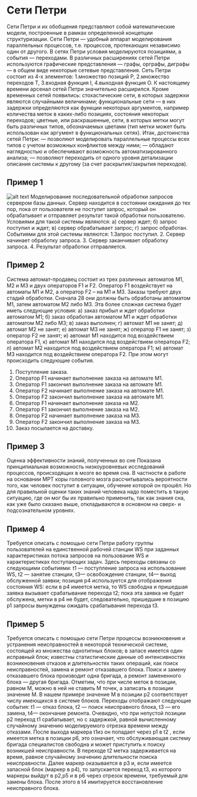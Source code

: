 # Сети Петри
Сети Петри и их обобщения представляют собой математические модели, построенные в рамках определенной концепции структуризации. Сети Петри — удобный аппарат моделирования параллельных процессов, т.е. процессов, протекающих независимо один от другого.
В сетях Петри условия моделируются позициями, а события — переходами.
В различных расширениях сетей Петри используются графические представления — графы, орграфы, диграфы — в общем виде некоторые сетевые представления.
Сеть Петри состоит из 4-х элементов: 
1.множество позиций P,
2.множество переходов T,
3.входная функция I,
4.выходная функция O.
К настоящему времени арсенал сетей Петри значительно расширился. Кроме временных сетей появились: стохастические сети, в которых задержки являются случайными величинами; функциональные сети — в них задержки определяются как функции некоторых аргументов, например количества меток в каких-либо позициях, состояния некоторых переходов; цветные, или раскрашенные, сети, в которых метки могут быть различных типов, обозначаемых цветами (тип метки может быть использован как аргумент в функциональных сетях).
Итак, достоинства сетей Петри:
— позволяют моделировать параллельные процессы всех типов с учетом возможных конфликтов между ними;
— обладают наглядностью и обеспечивают возможность автоматизированного анализа;
— позволяют переходить от одного уровня детализации описания системы к другому (за счет раскрытия/закрытия переходов).
## Пример 1
![alt text](file:///C:/Users/user/Desktop/Пример%201.jpg)
Моделирование последовательной обработки запросов сервером базы данных. Сервер находится в состоянии ожидания до тех пор, пока от пользователя не поступит запрос, который он обрабатывает и отправляет результат такой обработки пользователю.
Условиями для такой системы являются:
а) сервер ждет;
б) запрос поступил и ждет;
в) сервер обрабатывает запрос;
г) запрос обработан.
Событиями для этой системы являются:
1.Запрос поступил.
2. Сервер начинает обработку запроса.
3. Сервер заканчивает обработку запроса.
4. Результат обработки отправляется.
## Пример 2

Система автомат-продавец состоит из трех различных автоматов M1, М2 и M3 и двух операторов F1 и F2. Оператор F1 воздействует на автоматы M1 и М2, а оператор F2 – на M1 и М3. Заказы требуют двух стадий обработки. Сначала 
28
они должны быть обработаны автоматом М1, затем автоматом М2 либо
М3. Эта более сложная система будет иметь следующие условия:
а) заказ прибыл и ждет обработки автоматом M1;
б) заказ обработан автоматом M1 и ждет обработки автоматом М2
либо М3;
в) заказ выполнен;
г) автомат М1 не занят;
д) автомат М2 не занят;
е) автомат М3 не занят;
ж) оператор F1 не занят;
з) оператор F2 не занят;
и) автомат M1 находится под воздействием оператора F1,
к) автомат М1 находится под воздействием оператора F2;
л) автомат М2 находится под воздействием оператора F1;
м) автомат М3 находится под воздействием оператора F2.
При этом могут происходить следующие события.
1. Поступление заказа.
2. Оператор F1 начинает выполнение заказа на автомате М1.
3. Оператор F1 закончил выполнение заказа на автомате M1.
4. Оператор F2 начинает выполнение заказа на автомате M1.
5. Оператор F2 закончил выполнение заказа на автомате M1.
6. Оператор F1 начинает выполнение заказа на М2.
7. Оператор F1 закончил выполнение заказа на М2.
8. Оператор F2 начинает выполнение заказа на М3.
9. Оператор F2 закончил выполнение заказа на М3.
10. Заказ посылается на доставку. 
## Пример 3

Оценка эффективности знаний, полученных во сне
Показана принципиальная возможность низкоуровневых исследований процессов, происходящих в мозге во время сна. В частности в работе на основании МРТ коры головного мозга рассчитывались вероятности того, как человек поступит в ситуации, обучение которой он прошёл. Но для правильной оценки таких знаний человека надо поместить в такую ситуацию, где он мог бы их правильно применить, так как знания сна, как уже было сказано выше, откладываются в основном на сверх- и подсознательном уровнях.
## Пример 4

Требуется описать с помощью сети Петри работу группы пользователей на единственной рабочей станции WS при заданных характеристиках потока запросов на пользование WS и характеристиках поступающих задач. 
Здесь переходы связаны со следующими событиями: t1 — поступление запроса на использование WS, t2 — занятие станции,  t3— освобождение станции,  t4— выход обслуженной заявки; позиция p4 используется для отображения состояния WS: если в  p4 имеется метка, то WS свободна и пришедшая заявка вызывает срабатывание перехода t2; пока эта заявка не будет обслужена, метки в  p4 не будет, следовательно, пришедшие в позицию  p1 запросы вынуждены ожидать срабатывания перехода t3.
## Пример 5

Требуется описать с помощью сети Петри процессы возникновения и устранения неисправностей в некоторой технической системе, состоящей из множества однотипных блоков; в запасе имеется один исправный блок; известны статистические данные об интенсивностях возникновения отказов и длительностях таких операций, как поиск неисправностей, замена и ремонт отказавшего блока. Поиск и замену отказавшего блока производит одна бригада, а ремонт замененного блока — другая бригада.
Отметим, что при числе меток в позиции, равном М, можно в ней не ставить М точек, а записать в позиции значение М.
В нашем примере значение М в позиции p2 соответствует числу имеющихся в системе блоков. Переходы отображают следующие события: t1 — отказ блока, t2 — поиск неисправного блока, t3 — его замена,  t4— окончание ремонта.
Очевидно, что при непустой позиции p2 переход t1  срабатывает, но с задержкой, равной вычисленному случайному значению моделируемого отрезка времени между отказами. После выхода маркера t1из  он попадает через p1 в t2 , если имеется метка в позиции p6, это означает, что обслуживающая систему бригада специалистов свободна и может приступить к поиску возникшей неисправности. В переходе  t2 метка задерживается на время, равное случайному значению длительности поиска неисправности. Далее маркер оказывается в p3 и, если имеется запасной блок (маркер в p4), то запускается переход t3, из которого маркеры выйдут в p2,p5  и в p6 через отрезок времени, требуемый для замены блока. После этого в  t4 имитируется восстановление неисправного блока.

